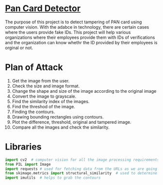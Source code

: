 # <u>Pan Card Detector</u>

The purpose of this project is to detect tampering of PAN card using computer vision. With the adabce in technology, there are certain cases where the users provide fake IDs. This project will help various organizations where their employees provide them with IDs of verifications and the organization can know whethr the ID provided by their employees is orginal or not.


# Plan of Attack 
1. Get the image from the user.
2. Check the size and image format.
3. Change the shape and size of the image according to the original image
4. Convert the image to grayscale.
5. Find the similarity index of the images.
6. Find the threshod of the image.
7. Finding the contours.
8. Drawing bounding rectangles using contours. 
9. Plot the difference, threshold, original and tampered image.
10. Compare all the images and check the similarity.


# Libraries 
```python 
import cv2  # computer vision for all the image processing requirements
from PIL import Image
import requests # used for fetching data from the URLs as we are going to take images from various urls
from skimage.metrics import structural_similarity  # used to determine the structural similarity score of the original and tamppered image
import imutils  # helps to grab the contours
```
